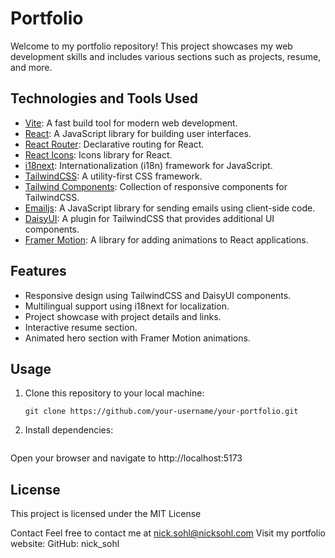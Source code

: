 # Portfolio

Welcome to my portfolio repository! This project showcases my web development skills and includes various sections such as projects, resume, and more.

## Technologies and Tools Used

- [Vite](https://vitejs.dev/): A fast build tool for modern web development.
- [React](https://reactjs.org/): A JavaScript library for building user interfaces.
- [React Router](https://reactrouter.com/): Declarative routing for React.
- [React Icons](https://react-icons.github.io/react-icons/): Icons library for React.
- [i18next](https://www.i18next.com/): Internationalization (i18n) framework for JavaScript.
- [TailwindCSS](https://tailwindcss.com/): A utility-first CSS framework.
- [Tailwind Components](https://daisyui.com/): Collection of responsive components for TailwindCSS.
- [Emailjs](https://www.emailjs.com/): A JavaScript library for sending emails using client-side code.
- [DaisyUI](https://daisyui.com/): A plugin for TailwindCSS that provides additional UI components.
- [Framer Motion](https://www.framer.com/motion/): A library for adding animations to React applications.

## Features

- Responsive design using TailwindCSS and DaisyUI components.
- Multilingual support using i18next for localization.
- Project showcase with project details and links.
- Interactive resume section.
- Animated hero section with Framer Motion animations.

## Usage

1. Clone this repository to your local machine:

   ```shell
   git clone https://github.com/your-username/your-portfolio.git
   
2. Install dependencies:

   ```shell

Open your browser and navigate to http://localhost:5173

## License
This project is licensed under the MIT License

Contact
Feel free to contact me at nick.sohl@nicksohl.com
Visit my portfolio website: [](nicksohl.com)
GitHub: nick_sohl
